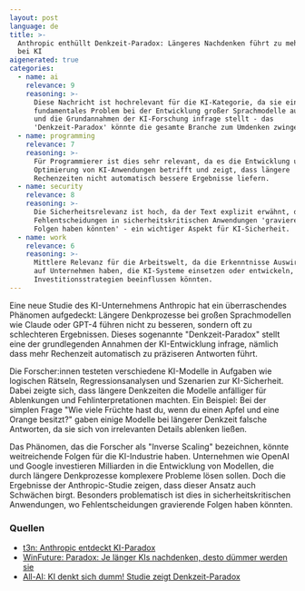 ```yaml
---
layout: post
language: de
title: >-
  Anthropic enthüllt Denkzeit-Paradox: Längeres Nachdenken führt zu mehr Fehlern
  bei KI
aigenerated: true
categories:
  - name: ai
    relevance: 9
    reasoning: >-
      Diese Nachricht ist hochrelevant für die KI-Kategorie, da sie ein
      fundamentales Problem bei der Entwicklung großer Sprachmodelle aufdeckt
      und die Grundannahmen der KI-Forschung infrage stellt - das
      'Denkzeit-Paradox' könnte die gesamte Branche zum Umdenken zwingen.
  - name: programming
    relevance: 7
    reasoning: >-
      Für Programmierer ist dies sehr relevant, da es die Entwicklung und
      Optimierung von KI-Anwendungen betrifft und zeigt, dass längere
      Rechenzeiten nicht automatisch bessere Ergebnisse liefern.
  - name: security
    relevance: 8
    reasoning: >-
      Die Sicherheitsrelevanz ist hoch, da der Text explizit erwähnt, dass
      Fehlentscheidungen in sicherheitskritischen Anwendungen 'gravierende
      Folgen haben könnten' - ein wichtiger Aspekt für KI-Sicherheit.
  - name: work
    relevance: 6
    reasoning: >-
      Mittlere Relevanz für die Arbeitswelt, da die Erkenntnisse Auswirkungen
      auf Unternehmen haben, die KI-Systeme einsetzen oder entwickeln, und
      Investitionsstrategien beeinflussen könnten.
---
```


Eine neue Studie des KI-Unternehmens Anthropic hat ein überraschendes Phänomen aufgedeckt: Längere Denkprozesse bei großen Sprachmodellen wie Claude oder GPT-4 führen nicht zu besseren, sondern oft zu schlechteren Ergebnissen. Dieses sogenannte "Denkzeit-Paradox" stellt eine der grundlegenden Annahmen der KI-Entwicklung infrage, nämlich dass mehr Rechenzeit automatisch zu präziseren Antworten führt.  

<!--more-->

Die Forscher:innen testeten verschiedene KI-Modelle in Aufgaben wie logischen Rätseln, Regressionsanalysen und Szenarien zur KI-Sicherheit. Dabei zeigte sich, dass längere Denkzeiten die Modelle anfälliger für Ablenkungen und Fehlinterpretationen machten. Ein Beispiel: Bei der simplen Frage "Wie viele Früchte hast du, wenn du einen Apfel und eine Orange besitzt?" gaben einige Modelle bei längerer Denkzeit falsche Antworten, da sie sich von irrelevanten Details ablenken ließen.  

Das Phänomen, das die Forscher als "Inverse Scaling" bezeichnen, könnte weitreichende Folgen für die KI-Industrie haben. Unternehmen wie OpenAI und Google investieren Milliarden in die Entwicklung von Modellen, die durch längere Denkprozesse komplexere Probleme lösen sollen. Doch die Ergebnisse der Anthropic-Studie zeigen, dass dieser Ansatz auch Schwächen birgt. Besonders problematisch ist dies in sicherheitskritischen Anwendungen, wo Fehlentscheidungen gravierende Folgen haben könnten.  

### Quellen
- [t3n: Anthropic entdeckt KI-Paradox](https://t3n.de/news/anthropic-entdeckt-ki-paradox-warum-laengeres-nachdenken-modelle-duemmer-macht-1698730/)  
- [WinFuture: Paradox: Je länger KIs nachdenken, desto dümmer werden sie](https://winfuture.de/news,152445.html)  
- [All-AI: KI denkt sich dumm! Studie zeigt Denkzeit-Paradox](https://www.all-ai.de/news/topbeitraege/ki-anthropic-denkzeit-problem)
